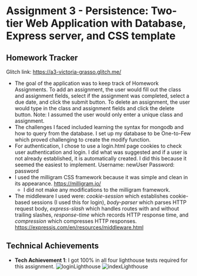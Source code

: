 Assignment 3 - Persistence: Two-tier Web Application with Database, Express server, and CSS template
===

## Homework Tracker

Glitch link: https://a3-victoria-grasso.glitch.me/

- The goal of the application was to keep track of Homework Assignments. To add an assignment, the user would fill out the class and assignment fields, select if the assignment was completed, select a due date, and click the submit button. To delete an assignment, the user would type in the class and assignment fields and click the delete button. Note: I assumed the user would only enter a unique class and assignment.
- The challenges I faced included learning the syntax for mongodb and how to query from the database. I set up my database to be One-to-Few which proved challenging to create the modify function.
- For authentication, I chose to use a login.html page cookies to check user authentication and login. I did what was suggested and if a user is not already established, it is automatically created. I did this because it seemed the easiest to implement. Username: newUser Password: password
- I used the milligram CSS framework because it was simple and clean in its appearance. https://milligram.io/
  - I did not make any modifications to the milligram framework.
- The middleware I used were: *cookie-session* which establishes cookie-based sessions (I used this for login), *body-parser* which parses HTTP request body, *express-slash* which handles routes with and without trailing slashes, *response-time* which records HTTP response time, and *compression* which compresses HTTP responses. https://expressjs.com/en/resources/middleware.html

## Technical Achievements
- **Tech Achievement 1**: I got 100% in all four lighthouse tests required for this assignment.
![loginLighthouse](https://github.com/vygrasso/a3-persistence/blob/main/loginLighthouse.PNG)
![indexLighthouse](https://github.com/vygrasso/a3-persistence/blob/main/indexLighthouse.PNG)

